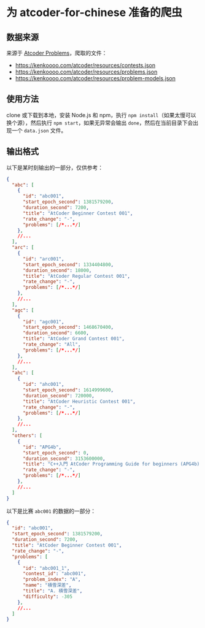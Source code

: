 # 为 atcoder-for-chinese 准备的爬虫

## 数据来源

来源于 [Atcoder Problems](https://github.com/kenkoooo/AtCoderProblems)，爬取的文件：

- https://kenkoooo.com/atcoder/resources/contests.json
- https://kenkoooo.com/atcoder/resources/problems.json
- https://kenkoooo.com/atcoder/resources/problem-models.json

## 使用方法

clone 或下载到本地，安装 Node.js 和 npm，执行 `npm install`（如果太慢可以换个源），然后执行 `npm start`，如果无异常会输出 `done`，然后在当前目录下会出现一个 `data.json` 文件。

## 输出格式

以下是某时刻输出的一部分，仅供参考：

```json
{
  "abc": [
    {
      "id": "abc001",
      "start_epoch_second": 1381579200,
      "duration_second": 7200,
      "title": "AtCoder Beginner Contest 001",
      "rate_change": "-",
      "problems": [/*...*/]
    },
    //...
  ],
  "arc": [
    {
      "id": "arc001",
      "start_epoch_second": 1334404800,
      "duration_second": 18000,
      "title": "AtCoder Regular Contest 001",
      "rate_change": "-",
      "problems": [/*...*/]
    },
    //...
  ],
  "agc": [
    {
      "id": "agc001",
      "start_epoch_second": 1468670400,
      "duration_second": 6600,
      "title": "AtCoder Grand Contest 001",
      "rate_change": "All",
      "problems": [/*...*/]
    },
    //...
  ],
  "ahc": [
    {
      "id": "ahc001",
      "start_epoch_second": 1614999600,
      "duration_second": 720000,
      "title": "AtCoder Heuristic Contest 001",
      "rate_change": "-",
      "problems": [/*...*/]
    },
    //...
  ],
  "others": [
    {
      "id": "APG4b",
      "start_epoch_second": 0,
      "duration_second": 3153600000,
      "title": "C++入門 AtCoder Programming Guide for beginners (APG4b)",
      "rate_change": "-",
      "problems": [/*...*/]
    },
    //...
  ]
}
```

以下是比赛 `abc001` 的数据的一部分：

```json
{
  "id": "abc001",
  "start_epoch_second": 1381579200,
  "duration_second": 7200,
  "title": "AtCoder Beginner Contest 001",
  "rate_change": "-",
  "problems": [
    {
      "id": "abc001_1",
      "contest_id": "abc001",
      "problem_index": "A",
      "name": "積雪深差",
      "title": "A. 積雪深差",
      "difficulty": -305
    },
    //...
  ]
}
```
